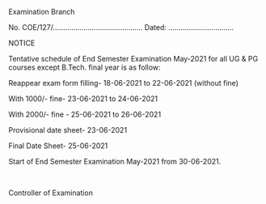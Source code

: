 Examination Branch

No. COE/127/…………………………………….. Dated: …………………………..

NOTICE

Tentative schedule of End Semester Examination May-2021 for all UG & PG courses except B.Tech. final year is as follow:

Reappear exam form filling- 18-06-2021 to 22-06-2021 (without fine)

With 1000/- fine-  23-06-2021 to 24-06-2021

With 2000/- fine -  25-06-2021 to 26-06-2021

Provisional date sheet- 23-06-2021

Final Date Sheet- 25-06-2021

Start of End Semester Examination May-2021 from 30-06-2021.

</br>

Controller of Examination
